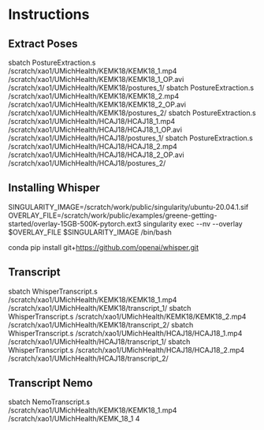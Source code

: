 # Instructions

## Extract Poses

sbatch PostureExtraction.s /scratch/xao1/UMichHealth/KEMK18/KEMK18_1.mp4 /scratch/xao1/UMichHealth/KEMK18/KEMK18_1_OP.avi /scratch/xao1/UMichHealth/KEMK18/postures_1/
sbatch PostureExtraction.s /scratch/xao1/UMichHealth/KEMK18/KEMK18_2.mp4 /scratch/xao1/UMichHealth/KEMK18/KEMK18_2_OP.avi /scratch/xao1/UMichHealth/KEMK18/postures_2/
sbatch PostureExtraction.s /scratch/xao1/UMichHealth/HCAJ18/HCAJ18_1.mp4 /scratch/xao1/UMichHealth/HCAJ18/HCAJ18_1_OP.avi /scratch/xao1/UMichHealth/HCAJ18/postures_1/
sbatch PostureExtraction.s /scratch/xao1/UMichHealth/HCAJ18/HCAJ18_2.mp4 /scratch/xao1/UMichHealth/HCAJ18/HCAJ18_2_OP.avi /scratch/xao1/UMichHealth/HCAJ18/postures_2/

## Installing Whisper
SINGULARITY_IMAGE=/scratch/work/public/singularity/ubuntu-20.04.1.sif
OVERLAY_FILE=/scratch/work/public/examples/greene-getting-started/overlay-15GB-500K-pytorch.ext3
singularity exec --nv --overlay $OVERLAY_FILE $SINGULARITY_IMAGE /bin/bash

conda
pip install git+https://github.com/openai/whisper.git 

## Transcript
sbatch WhisperTranscript.s /scratch/xao1/UMichHealth/KEMK18/KEMK18_1.mp4 /scratch/xao1/UMichHealth/KEMK18/transcript_1/
sbatch WhisperTranscript.s /scratch/xao1/UMichHealth/KEMK18/KEMK18_2.mp4 /scratch/xao1/UMichHealth/KEMK18/transcript_2/
sbatch WhisperTranscript.s /scratch/xao1/UMichHealth/HCAJ18/HCAJ18_1.mp4 /scratch/xao1/UMichHealth/HCAJ18/transcript_1/
sbatch WhisperTranscript.s /scratch/xao1/UMichHealth/HCAJ18/HCAJ18_2.mp4 /scratch/xao1/UMichHealth/HCAJ18/transcript_2/

## Transcript Nemo
sbatch NemoTranscript.s /scratch/xao1/UMichHealth/KEMK18/KEMK18_1.mp4 /scratch/xao1/UMichHealth/KEMK_18_1 4